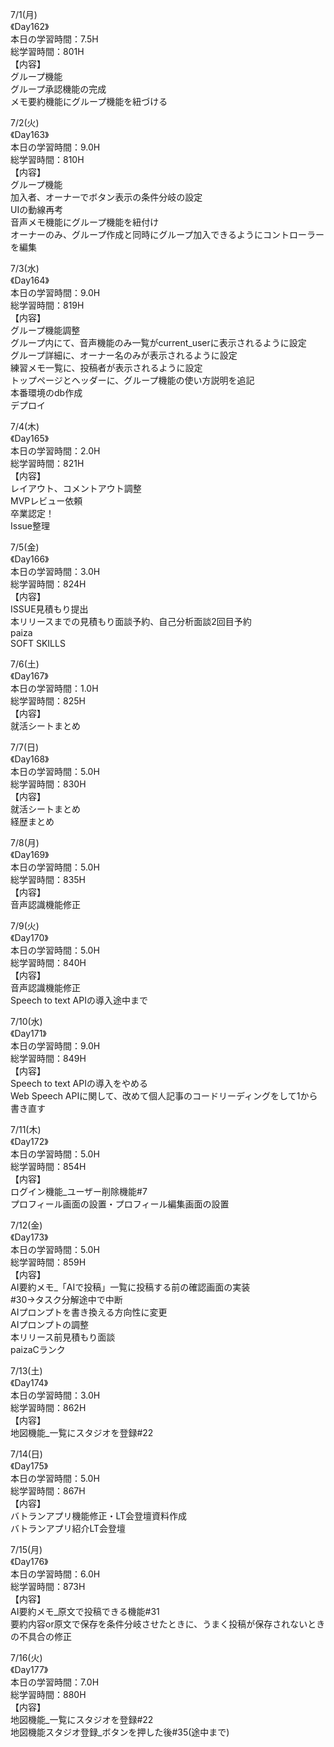 7/1(月)<br>
《Day162》<br>
本日の学習時間：7.5H<br>
総学習時間：801H<br>
【内容】<br>
グループ機能<br>
グループ承認機能の完成<br>
メモ要約機能にグループ機能を紐づける<br>

7/2(火)<br>
《Day163》<br>
本日の学習時間：9.0H<br>
総学習時間：810H<br>
【内容】<br>
グループ機能<br>
加入者、オーナーでボタン表示の条件分岐の設定<br>
UIの動線再考<br>
音声メモ機能にグループ機能を紐付け<br>
オーナーのみ、グループ作成と同時にグループ加入できるようにコントローラーを編集<br>

7/3(水)<br>
《Day164》<br>
本日の学習時間：9.0H<br>
総学習時間：819H<br>
【内容】<br>
グループ機能調整<br>
グループ内にて、音声機能のみ一覧がcurrent_userに表示されるように設定<br>
グループ詳細に、オーナー名のみが表示されるように設定<br>
練習メモ一覧に、投稿者が表示されるように設定<br>
トップページとヘッダーに、グループ機能の使い方説明を追記<br>
本番環境のdb作成<br>
デプロイ<br>

7/4(木)<br>
《Day165》<br>
本日の学習時間：2.0H<br>
総学習時間：821H<br>
【内容】<br>
レイアウト、コメントアウト調整<br>
MVPレビュー依頼<br>
卒業認定！<br>
Issue整理<br>

7/5(金)<br>
《Day166》<br>
本日の学習時間：3.0H<br>
総学習時間：824H<br>
【内容】<br>
ISSUE見積もり提出<br>
本リリースまでの見積もり面談予約、自己分析面談2回目予約<br>
paiza<br>
SOFT SKILLS<br>

7/6(土)<br>
《Day167》<br>
本日の学習時間：1.0H<br>
総学習時間：825H<br>
【内容】<br>
就活シートまとめ<br>

7/7(日)<br>
《Day168》<br>
本日の学習時間：5.0H<br>
総学習時間：830H<br>
【内容】<br>
就活シートまとめ<br>
経歴まとめ<br>

7/8(月)<br>
《Day169》<br>
本日の学習時間：5.0H<br>
総学習時間：835H<br>
【内容】<br>
音声認識機能修正<br>

7/9(火)<br>
《Day170》<br>
本日の学習時間：5.0H<br>
総学習時間：840H<br>
【内容】<br>
音声認識機能修正<br>
Speech to text APIの導入途中まで<br>

7/10(水)<br>
《Day171》<br>
本日の学習時間：9.0H<br>
総学習時間：849H<br>
【内容】<br>
Speech to text APIの導入をやめる<br>
Web Speech APIに関して、改めて個人記事のコードリーディングをして1から書き直す<br>

7/11(木)<br>
《Day172》<br>
本日の学習時間：5.0H<br>
総学習時間：854H<br>
【内容】<br>
ログイン機能_ユーザー削除機能#7<br>
プロフィール画面の設置・プロフィール編集画面の設置<br>

7/12(金)<br>
《Day173》<br>
本日の学習時間：5.0H<br>
総学習時間：859H<br>
【内容】<br>
AI要約メモ_「AIで投稿」一覧に投稿する前の確認画面の実装<br>
#30→タスク分解途中で中断<br>
AIプロンプトを書き換える方向性に変更<br>
AIプロンプトの調整<br>
本リリース前見積もり面談<br>
paizaCランク<br>

7/13(土)<br>
《Day174》<br>
本日の学習時間：3.0H<br>
総学習時間：862H<br>
【内容】<br>
地図機能_一覧にスタジオを登録#22<br>

7/14(日)<br>
《Day175》<br>
本日の学習時間：5.0H<br>
総学習時間：867H<br>
【内容】<br>
バトランアプリ機能修正・LT会登壇資料作成<br>
バトランアプリ紹介LT会登壇<br>

7/15(月)<br>
《Day176》<br>
本日の学習時間：6.0H<br>
総学習時間：873H<br>
【内容】<br>
AI要約メモ_原文で投稿できる機能#31<br>
要約内容or原文で保存を条件分岐させたときに、うまく投稿が保存されないときの不具合の修正<br>

7/16(火)<br>
《Day177》<br>
本日の学習時間：7.0H<br>
総学習時間：880H<br>
【内容】<br>
地図機能_一覧にスタジオを登録#22<br>
地図機能スタジオ登録_ボタンを押した後#35(途中まで)<br>
